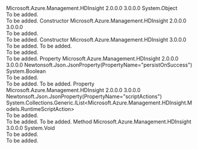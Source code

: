 <Type Name="ExecuteScriptActionParameters" FullName="Microsoft.Azure.Management.HDInsight.Models.ExecuteScriptActionParameters">
  <TypeSignature Language="C#" Value="public class ExecuteScriptActionParameters" />
  <TypeSignature Language="ILAsm" Value=".class public auto ansi beforefieldinit ExecuteScriptActionParameters extends System.Object" />
  <TypeSignature Language="DocId" Value="T:Microsoft.Azure.Management.HDInsight.Models.ExecuteScriptActionParameters" />
  <TypeSignature Language="VB.NET" Value="Public Class ExecuteScriptActionParameters" />
  <TypeSignature Language="F#" Value="type ExecuteScriptActionParameters = class" />
  <AssemblyInfo>
    <AssemblyName>Microsoft.Azure.Management.HDInsight</AssemblyName>
    <AssemblyVersion>2.0.0.0</AssemblyVersion>
    <AssemblyVersion>3.0.0.0</AssemblyVersion>
  </AssemblyInfo>
  <Base>
    <BaseTypeName>System.Object</BaseTypeName>
  </Base>
  <Interfaces />
  <Docs>
    <summary>To be added.</summary>
    <remarks>To be added.</remarks>
  </Docs>
  <Members>
    <Member MemberName=".ctor">
      <MemberSignature Language="C#" Value="public ExecuteScriptActionParameters ();" />
      <MemberSignature Language="ILAsm" Value=".method public hidebysig specialname rtspecialname instance void .ctor() cil managed" />
      <MemberSignature Language="DocId" Value="M:Microsoft.Azure.Management.HDInsight.Models.ExecuteScriptActionParameters.#ctor" />
      <MemberSignature Language="VB.NET" Value="Public Sub New ()" />
      <MemberType>Constructor</MemberType>
      <AssemblyInfo>
        <AssemblyName>Microsoft.Azure.Management.HDInsight</AssemblyName>
        <AssemblyVersion>2.0.0.0</AssemblyVersion>
        <AssemblyVersion>3.0.0.0</AssemblyVersion>
      </AssemblyInfo>
      <Parameters />
      <Docs>
        <summary>To be added.</summary>
        <remarks>To be added.</remarks>
      </Docs>
    </Member>
    <Member MemberName=".ctor">
      <MemberSignature Language="C#" Value="public ExecuteScriptActionParameters (bool persistOnSuccess, System.Collections.Generic.IList&lt;Microsoft.Azure.Management.HDInsight.Models.RuntimeScriptAction&gt; scriptActions = null);" />
      <MemberSignature Language="ILAsm" Value=".method public hidebysig specialname rtspecialname instance void .ctor(bool persistOnSuccess, class System.Collections.Generic.IList`1&lt;class Microsoft.Azure.Management.HDInsight.Models.RuntimeScriptAction&gt; scriptActions) cil managed" />
      <MemberSignature Language="DocId" Value="M:Microsoft.Azure.Management.HDInsight.Models.ExecuteScriptActionParameters.#ctor(System.Boolean,System.Collections.Generic.IList{Microsoft.Azure.Management.HDInsight.Models.RuntimeScriptAction})" />
      <MemberSignature Language="VB.NET" Value="Public Sub New (persistOnSuccess As Boolean, Optional scriptActions As IList(Of RuntimeScriptAction) = null)" />
      <MemberSignature Language="F#" Value="new Microsoft.Azure.Management.HDInsight.Models.ExecuteScriptActionParameters : bool * System.Collections.Generic.IList&lt;Microsoft.Azure.Management.HDInsight.Models.RuntimeScriptAction&gt; -&gt; Microsoft.Azure.Management.HDInsight.Models.ExecuteScriptActionParameters" Usage="new Microsoft.Azure.Management.HDInsight.Models.ExecuteScriptActionParameters (persistOnSuccess, scriptActions)" />
      <MemberType>Constructor</MemberType>
      <AssemblyInfo>
        <AssemblyName>Microsoft.Azure.Management.HDInsight</AssemblyName>
        <AssemblyVersion>3.0.0.0</AssemblyVersion>
      </AssemblyInfo>
      <Parameters>
        <Parameter Name="persistOnSuccess" Type="System.Boolean" />
        <Parameter Name="scriptActions" Type="System.Collections.Generic.IList&lt;Microsoft.Azure.Management.HDInsight.Models.RuntimeScriptAction&gt;" />
      </Parameters>
      <Docs>
        <param name="persistOnSuccess">To be added.</param>
        <param name="scriptActions">To be added.</param>
        <summary>To be added.</summary>
        <remarks>To be added.</remarks>
      </Docs>
    </Member>
    <Member MemberName="PersistOnSuccess">
      <MemberSignature Language="C#" Value="public bool PersistOnSuccess { get; set; }" />
      <MemberSignature Language="ILAsm" Value=".property instance bool PersistOnSuccess" />
      <MemberSignature Language="DocId" Value="P:Microsoft.Azure.Management.HDInsight.Models.ExecuteScriptActionParameters.PersistOnSuccess" />
      <MemberSignature Language="VB.NET" Value="Public Property PersistOnSuccess As Boolean" />
      <MemberSignature Language="F#" Value="member this.PersistOnSuccess : bool with get, set" Usage="Microsoft.Azure.Management.HDInsight.Models.ExecuteScriptActionParameters.PersistOnSuccess" />
      <MemberType>Property</MemberType>
      <AssemblyInfo>
        <AssemblyName>Microsoft.Azure.Management.HDInsight</AssemblyName>
        <AssemblyVersion>2.0.0.0</AssemblyVersion>
        <AssemblyVersion>3.0.0.0</AssemblyVersion>
      </AssemblyInfo>
      <Attributes>
        <Attribute>
          <AttributeName>Newtonsoft.Json.JsonProperty(PropertyName="persistOnSuccess")</AttributeName>
        </Attribute>
      </Attributes>
      <ReturnValue>
        <ReturnType>System.Boolean</ReturnType>
      </ReturnValue>
      <Docs>
        <summary>To be added.</summary>
        <value>To be added.</value>
        <remarks>To be added.</remarks>
      </Docs>
    </Member>
    <Member MemberName="ScriptActions">
      <MemberSignature Language="C#" Value="public System.Collections.Generic.IList&lt;Microsoft.Azure.Management.HDInsight.Models.RuntimeScriptAction&gt; ScriptActions { get; set; }" />
      <MemberSignature Language="ILAsm" Value=".property instance class System.Collections.Generic.IList`1&lt;class Microsoft.Azure.Management.HDInsight.Models.RuntimeScriptAction&gt; ScriptActions" />
      <MemberSignature Language="DocId" Value="P:Microsoft.Azure.Management.HDInsight.Models.ExecuteScriptActionParameters.ScriptActions" />
      <MemberSignature Language="VB.NET" Value="Public Property ScriptActions As IList(Of RuntimeScriptAction)" />
      <MemberSignature Language="F#" Value="member this.ScriptActions : System.Collections.Generic.IList&lt;Microsoft.Azure.Management.HDInsight.Models.RuntimeScriptAction&gt; with get, set" Usage="Microsoft.Azure.Management.HDInsight.Models.ExecuteScriptActionParameters.ScriptActions" />
      <MemberType>Property</MemberType>
      <AssemblyInfo>
        <AssemblyName>Microsoft.Azure.Management.HDInsight</AssemblyName>
        <AssemblyVersion>2.0.0.0</AssemblyVersion>
        <AssemblyVersion>3.0.0.0</AssemblyVersion>
      </AssemblyInfo>
      <Attributes>
        <Attribute>
          <AttributeName>Newtonsoft.Json.JsonProperty(PropertyName="scriptActions")</AttributeName>
        </Attribute>
      </Attributes>
      <ReturnValue>
        <ReturnType>System.Collections.Generic.IList&lt;Microsoft.Azure.Management.HDInsight.Models.RuntimeScriptAction&gt;</ReturnType>
      </ReturnValue>
      <Docs>
        <summary>To be added.</summary>
        <value>To be added.</value>
        <remarks>To be added.</remarks>
      </Docs>
    </Member>
    <Member MemberName="Validate">
      <MemberSignature Language="C#" Value="public virtual void Validate ();" />
      <MemberSignature Language="ILAsm" Value=".method public hidebysig newslot virtual instance void Validate() cil managed" />
      <MemberSignature Language="DocId" Value="M:Microsoft.Azure.Management.HDInsight.Models.ExecuteScriptActionParameters.Validate" />
      <MemberSignature Language="VB.NET" Value="Public Overridable Sub Validate ()" />
      <MemberSignature Language="F#" Value="abstract member Validate : unit -&gt; unit&#xA;override this.Validate : unit -&gt; unit" Usage="executeScriptActionParameters.Validate " />
      <MemberType>Method</MemberType>
      <AssemblyInfo>
        <AssemblyName>Microsoft.Azure.Management.HDInsight</AssemblyName>
        <AssemblyVersion>3.0.0.0</AssemblyVersion>
      </AssemblyInfo>
      <ReturnValue>
        <ReturnType>System.Void</ReturnType>
      </ReturnValue>
      <Parameters />
      <Docs>
        <summary>To be added.</summary>
        <remarks>To be added.</remarks>
      </Docs>
    </Member>
  </Members>
</Type>